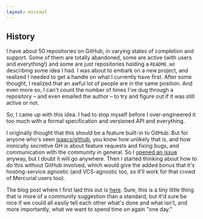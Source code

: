 ```yaml
---
layout: minimal
---
```


## History

I have about 50 repositories on GitHub, in varying states of completion and support. Some of them are totally abandoned, some are active (with users and everything!) and some
are just repositories holding a ``README.md`` describing some idea I had. I was about to embark on a new project, and realized I needed to get a handle on what I currently have
first. After some thought, I realized that an awful lot of people are in the same position. And even more so, I can't count the number of times I've dug through a repository –
and even emailed the author – to try and figure out if it was still active or not.

So, I came up with this idea. I had to stop myself before I over-engineered it too much with a formal specification and versioned API and everything.

I originally thought that this should be a feature built-in to GitHub. But for anyone who's seen [isaacs/github](https://github.com/isaacs/github), you know how unlikely
that is, and how ironically secretive GH is about feature requests and fixing bugs, and communication with the community in general. So I [opened an issue](https://github.com/isaacs/github/issues/312)
anyway, but I doubt it will go anywhere. Then I started thinking about how to do this without GitHub involved, which would give the added bonus that it's hosting-service
agnostic (and VCS-agnostic too, so it'll work for that crowd of Mercurial users too).

The blog post where I first laid this out is [here](https://blog.jasonantman.com/2014/12/idea-for-a-generic-method-to-communicate-repositoryproject-status/). Sure, this is a tiny
little thing that is more of a community suggestion than a standard, but it'd sure be nice if we could all easily tell each other what's done and what isn't, and more importantly,
what we want to spend time on again "one day."
